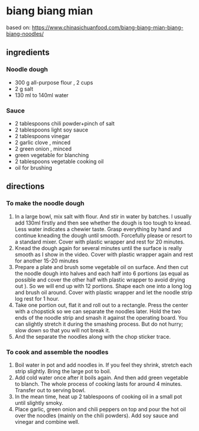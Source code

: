 # biang biang mian
based on: https://www.chinasichuanfood.com/biang-biang-mian-biang-biang-noodles/

## ingredients
### Noodle dough
- 300 g all-purpose flour , 2 cups
- 2 g salt
- 130 ml to 140ml water

### Sauce
- 2 tablespoons chili powder+pinch of salt
- 2 tablespoons light soy sauce
- 2 tablespoons vinegar
- 2 garlic clove , minced
- 2 green onion , minced
- green vegetable for blanching
- 2 tablespoons vegetable cooking oil
- oil for brushing

## directions

### To make the noodle dough
1. In a large bowl, mix salt with flour. And stir in water by batches. I usually add 130ml firstly and then see whether the dough is too tough to knead. Less water indicates a chewier taste. Grasp everything by hand and continue kneading the dough until smooth. Forcefully please or resort to a standard mixer. Cover with plastic wrapper and rest for 20 minutes.
1. Knead the dough again for several minutes until the surface is really smooth as I show in the video. Cover with plastic wrapper again and rest for another 15-20 minutes
1. Prepare a plate and brush some vegetable oil on surface. And then cut the noodle dough into halves and each half into 6 portions (as equal as possible and cover the other half with plastic wrapper to avoid drying out ). So we will end up with 12 portions. Shape each one into a long log and brush oil around. Cover with plastic wrapper and let the noodle strip log rest for 1 hour.
1. Take one portion out, flat it and roll out to a rectangle. Press the center with a chopstick so we can separate the noodles later. Hold the two ends of the noodle strip and smash it against the operating board. You can slightly stretch it during the smashing process. But do not hurry; slow down so that you will not break it.
1. And the separate the noodles along with the chop sticker trace.

### To cook and assemble the noodles
1. Boil water in pot and add noodles in. If you feel they shrink, stretch each strip slightly. Bring the large pot to boil.
1. Add cold water once after it boils again. And then add green vegetable to blanch. The whole process of cooking lasts for around 4 minutes. Transfer out to serving bowl.
1. In the mean time, heat up 2 tablespoons of cooking oil in a small pot until slightly smoky.
1. Place garlic, green onion and chili peppers on top and pour the hot oil over the noodles (mainly on the chili powders). Add soy sauce and vinegar and combine well.
